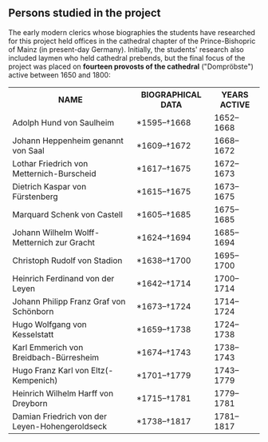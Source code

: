 
<h2>Persons studied in the project</h2>

<p>The early modern clerics whose biographies the students have researched for this project held offices in the cathedral chapter of the Prince-Bishopric of Mainz (in present-day Germany). Initially, the students' research also included laymen who held cathedral prebends, but the final focus of the project was placed on <strong>fourteen provosts of the cathedral</strong> ("Dompröbste") active between 1650 and 1800:</p>

 <table width="90%">
  <tr>
    <th>NAME</th>
    <th>BIOGRAPHICAL DATA</th>
    <th>YEARS ACTIVE</th>
  </tr>
  <tr>
    <td>Adolph Hund von Saulheim</td>
    <td>*1595–†1668</td>
    <td>1652–1668</td>
  </tr>
  <tr>
    <td>Johann Heppenheim genannt von Saal</td>
    <td>*1609–†1672</td>
    <td>1668–1672</td>
  </tr>
   <tr>
    <td>Lothar Friedrich von Metternich-Burscheid</td>
    <td>*1617–†1675</td>
    <td>1672–1673</td>
  </tr>
   <tr>
    <td>Dietrich Kaspar von Fürstenberg</td>
    <td>*1615–†1675</td>
    <td>1673–1675</td>
  </tr>
   <tr>
    <td>Marquard Schenk von Castell</td>
    <td>*1605–†1685</td>
    <td>1675–1685</td>
  </tr>
   <tr>
    <td>Johann Wilhelm Wolff-Metternich zur Gracht</td>
    <td>*1624–†1694</td>
    <td>1685–1694</td>
  </tr>
   <tr>
    <td>Christoph Rudolf von Stadion</td>
    <td>*1638–†1700</td>
    <td>1695–1700</td>
  </tr>
   <tr>
    <td>Heinrich Ferdinand von der Leyen</td>
    <td>*1642–†1714</td>
    <td>1700–1714</td>
  </tr>
   <tr>
    <td>Johann Philipp Franz Graf von Schönborn</td>
    <td>*1673–†1724</td>
    <td>1714–1724</td>
  </tr>
   <tr>
    <td>Hugo Wolfgang von Kesselstatt</td>
    <td>*1659–†1738</td>
    <td>1724–1738</td>
  </tr>
   <tr>
    <td>Karl Emmerich von Breidbach-Bürresheim</td>
    <td>*1674–†1743</td>
    <td>1738–1743</td>
  </tr>
   <tr>
    <td>Hugo Franz Karl von Eltz(-Kempenich)</td>
    <td>*1701–†1779</td>
    <td>1743–1779</td>
  </tr> <tr>
    <td>Heinrich Wilhelm Harff von Dreyborn</td>
    <td>*1715–†1781</td>
    <td>1779–1781</td>
  </tr>
   <tr>
    <td>Damian Friedrich von der Leyen-Hohengeroldseck</td>
    <td>*1738–†1817</td>
    <td>1781–1817</td>
  </tr>
</table> 



